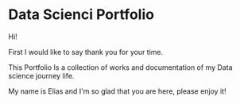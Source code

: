 # Data Scienci Portfolio

Hi! 

First I would like to say thank you for your time.

This Portfolio Is a collection of works and documentation of my Data science journey life. 

My name is Elias and I'm so glad that you are here, please enjoy it!
